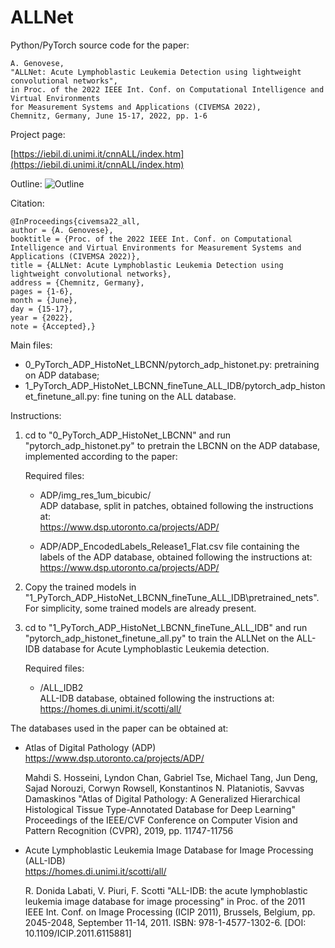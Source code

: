 # ALLNet

Python/PyTorch source code for the paper:

	A. Genovese, 
    "ALLNet: Acute Lymphoblastic Leukemia Detection using lightweight convolutional networks", 
    in Proc. of the 2022 IEEE Int. Conf. on Computational Intelligence and Virtual Environments 
    for Measurement Systems and Applications (CIVEMSA 2022), 
    Chemnitz, Germany, June 15-17, 2022, pp. 1-6
	
Project page:

[https://iebil.di.unimi.it/cnnALL/index.htm](https://iebil.di.unimi.it/cnnALL/index.htm)
    
Outline:
![Outline](https://iebil.di.unimi.it/cnnALL/imgs/outline_civemsa22all.jpg "Outline")

Citation:

	@InProceedings{civemsa22_all,
    author = {A. Genovese},
    booktitle = {Proc. of the 2022 IEEE Int. Conf. on Computational Intelligence and Virtual Environments for Measurement Systems and Applications (CIVEMSA 2022)},
    title = {ALLNet: Acute Lymphoblastic Leukemia Detection using lightweight convolutional networks},
    address = {Chemnitz, Germany},
    pages = {1-6},
    month = {June},
    day = {15-17},
    year = {2022},
    note = {Accepted},}

Main files:

- 0_PyTorch_ADP_HistoNet_LBCNN/pytorch_adp_histonet.py: pretraining on ADP database;
- 1_PyTorch_ADP_HistoNet_LBCNN_fineTune_ALL_IDB/pytorch_adp_histonet_finetune_all.py: fine tuning on the ALL database.

Instructions:

1) cd to "0_PyTorch_ADP_HistoNet_LBCNN" and run "pytorch_adp_histonet.py" to pretrain the LBCNN on the ADP database, implemented according to the paper:
    
    Required files:
    
    - ADP/img_res_1um_bicubic/ <br/>
    ADP database, split in patches, obtained following the instructions at: <br/>
    https://www.dsp.utoronto.ca/projects/ADP/ <br/>
    
    - ADP/ADP_EncodedLabels_Release1_Flat.csv
    file containing the labels of the ADP database, obtained following the instructions at: <br/>
    https://www.dsp.utoronto.ca/projects/ADP/ <br/>
    
2) Copy the trained models in "1_PyTorch_ADP_HistoNet_LBCNN_fineTune_ALL_IDB\pretrained_nets".
For simplicity, some trained models are already present.
    
3) cd to "1_PyTorch_ADP_HistoNet_LBCNN_fineTune_ALL_IDB" and run "pytorch_adp_histonet_finetune_all.py" to train the ALLNet on the ALL-IDB database for Acute Lymphoblastic Leukemia detection.
    
    Required files:
    
    - /ALL_IDB2 <br/>
    ALL-IDB database, obtained following the instructions at:
    https://homes.di.unimi.it/scotti/all/
    
The databases used in the paper can be obtained at:

- Atlas of Digital Pathology (ADP)<br/>
https://www.dsp.utoronto.ca/projects/ADP/

    Mahdi S. Hosseini, Lyndon Chan, Gabriel Tse, Michael Tang, Jun Deng, Sajad Norouzi, Corwyn Rowsell, Konstantinos N. Plataniotis, Savvas Damaskinos
    "Atlas of Digital Pathology: A Generalized Hierarchical Histological Tissue Type-Annotated Database for Deep Learning"
    Proceedings of the IEEE/CVF Conference on Computer Vision and Pattern Recognition (CVPR), 2019, pp. 11747-11756

- Acute Lymphoblastic Leukemia Image Database for Image Processing (ALL-IDB) <br/>
https://homes.di.unimi.it/scotti/all/

    R. Donida Labati, V. Piuri, F. Scotti
    "ALL-IDB: the acute lymphoblastic leukemia image database for image processing"
    in Proc. of the 2011 IEEE Int. Conf. on Image Processing (ICIP 2011), 
    Brussels, Belgium, pp. 2045-2048, September 11-14, 2011. 
    ISBN: 978-1-4577-1302-6. [DOI: 10.1109/ICIP.2011.6115881]
    

